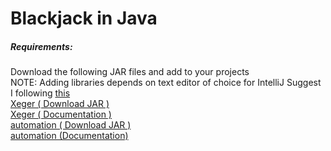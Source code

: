 # Blackjack in Java


##### Requirements:
Download the following JAR files and add to your projects <br/>
NOTE: Adding libraries depends on text editor of choice for IntelliJ 
Suggest I following [this](https://stackoverflow.com/a/1051705/12905071) <br/>
     [Xeger ( Download JAR )](https://storage.googleapis.com/google-code-archive-downloads/v2/code.google.com/xeger/xeger-1.0-SNAPSHOT.jar) <br/>
     [Xeger ( Documentation )](https://code.google.com/archive/p/xeger/) <br />
     [automation ( Download  JAR )](http://www.brics.dk/automaton/automaton.jar) <br />
     [automation (Documentation)](https://www.brics.dk/automaton/) <br />
     